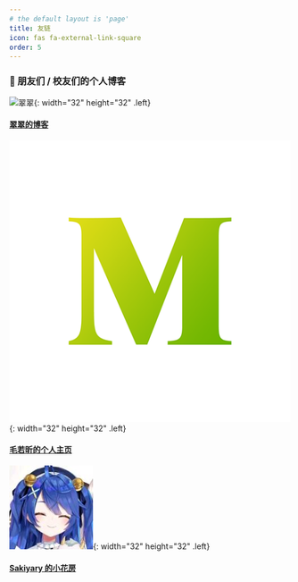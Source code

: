 ```yaml
---
# the default layout is 'page'
title: 友链
icon: fas fa-external-link-square
order: 5
---
```


### 🔗 朋友们 / 校友们的个人博客

![翠翠](/assets/img/翠翠.ico){: width="32" height="32" .left}

#### [翠翠的博客](https://idealclover.top/)

![毛若昕](/assets/img/毛若昕.png){: width="32" height="32" .left}

#### [毛若昕的个人主页](https://maorx.cn/)

![Sakiyary](/assets/img/Sakiyary.jpg){: width="32" height="32" .left}

#### [Sakiyary 的小花房](https://blog.sakiyary.cn/)